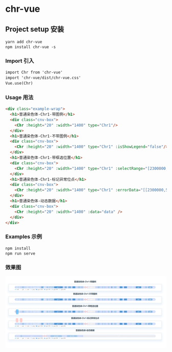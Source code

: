 <!--
 * @Author: songsunny
 * @Date: 2021-06-11 10:29:05
 * @LastEditors: songsunny
 * @LastEditTime: 2021-06-11 15:28:01
 * @Description: 
-->
# chr-vue

## Project setup 安装
```shell
yarn add chr-vue
npm install chr-vue -s
```

### Import 引入
```html
import Chr from 'chr-vue'
import 'chr-vue/dist/chr-vue.css'
Vue.use(Chr)
```

### Usage 用法
```html
<div class="example-wrap">
  <h1>普通染色体-Chr1-带图例</h1>
  <div class="cnv-box">
    <Chr :height="20" :width="1400" type="Chr1"/>
  </div>
  <h1>普通染色体-Chr1-不带图例</h1>
  <div class="cnv-box">
    <Chr :height="20" :width="1400" type="Chr1" :isShowLegend="false"/>
  </div>
  <h1>普通染色体-Chr1-带框选位置</h1>
  <div class="cnv-box">
    <Chr :height="20" :width="1400" type="Chr1" :selectRange="[2300000,5400000]" :isShowLegend="false"/>
  </div>
  <h1>普通染色体-Chr1-标记异常位点</h1>
  <div class="cnv-box">
    <Chr :height="20" :width="1400" type="Chr1" :errorData="[[2300000,5400000],[9400000,10400000]]" :isShowError="true"/>
  </div>
  <h1>普通染色体-动态数据</h1>
  <div class="cnv-box">
    <Chr :height="20" :width="1400" :data="data" />
  </div>
</div>
```
### Examples 示例
```shell
npm install
npm run serve
```

### 效果图
![](https://raw.githubusercontent.com/songsunny00/Chr-vue/master/chr-vue.png)

